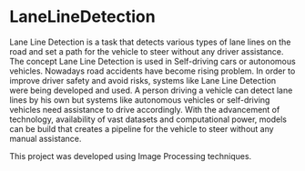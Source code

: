 # LaneLineDetection
Lane Line Detection is a task that detects various types of lane lines on the road and set a path for the vehicle to
steer without any driver assistance. The concept Lane Line Detection is used in Self-driving cars or autonomous
vehicles.
Nowadays road accidents have become rising problem. In order to improve driver safety and avoid risks, systems
like Lane Line Detection were being developed and used. A person driving a vehicle can detect lane lines by his
own but systems like autonomous vehicles or self-driving vehicles need assistance to drive accordingly. With the
advancement of technology, availability of vast datasets and computational power, models can be build that creates
a pipeline for the vehicle to steer without any manual assistance.

This project was developed using Image Processing techniques.

